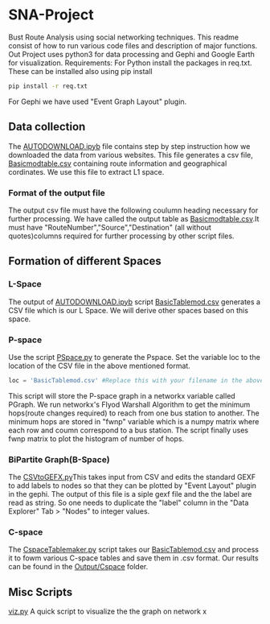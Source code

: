 # SNA-Project
Bust Route Analysis using social networking techniques. This readme consist of how to run various code files and description of major functions. Out Project uses python3 for data processing and Gephi and Google Earth for visualization.
Requirements:
For Python install the packages in req.txt. These can be installed also using pip install 
```bash
pip install -r req.txt
```
For Gephi we have used "Event Graph Layout" plugin. 

## Data collection
The [AUTODOWNLOAD.ipyb](https://github.com/eet182561/SNA-Project/blob/master/AUTODOWNLOAD.ipynb/) file contains step by step instruction how we downloaded the data from various websites.
This file generates a csv file, [Basicmodtable.csv](https://github.com/eet182561/SNA-Project/blob/master/BasicTablemod.csv) containing route information and geographical cordinates. We use this file to extract L1 space.
### Format of the output file
The output csv file must have the following coulumn heading necessary for further processing. We have called the output table as [Basicmodtable.csv](https://github.com/eet182561/SNA-Project/blob/master/BasicTablemod.csv).It must have "RouteNumber","Source","Destination" (all without quotes)columns required for further processing by other script files.
## Formation of different Spaces
### L-Space
The output of [AUTODOWNLOAD.ipyb](https://github.com/eet182561/SNA-Project/blob/master/AUTODOWNLOAD.ipynb/) script [BasicTablemod.csv](https://github.com/eet182561/SNA-Project/blob/master/BasicTablemod.csv) generates a CSV file which is our L Space. We will derive other spaces based on this space.

### P-space
Use the script [PSpace.py](https://github.com/eet182561/SNA-Project/blob/master/PSpace.py) to generate the Pspace. Set the variable loc to the location of the CSV file in the above mentioned format.
```python
loc = 'BasicTablemod.csv' #Replace this with your filename in the above format
```
This script will store the P-space graph in a networkx variable called PGraph. We run networkx's Flyod Warshall Algorithm to get the minimum hops(route changes required) to reach from one bus station to another. The minimum hops are stored in "fwnp" variable which is a numpy matrix where each row and coumn correspond to a bus station. The script finally uses fwnp matrix to plot the histogram of number of hops.
### BiPartite Graph(B-Space)
The [CSVtoGEFX.py](https://github.com/eet182561/SNA-Project/blob/master/CSVtoGEFX.py)This takes input from CSV and edits the standard GEXF to add labels to nodes so that they can be plotted by "Event Layout" plugin in the gephi. The output of this file is a siple gexf file and the the label are read as string. So one needs to duplicate the "label" column in the "Data Explorer" Tab > "Nodes" to integer values.
### C-space
The [CspaceTablemaker.py](https://github.com/eet182561/SNA-Project/blob/master/CSpaceTableMaker.py) script takes our [BasicTablemod.csv](https://github.com/eet182561/SNA-Project/blob/master/BasicTablemod.csv) and process it to fowm various C-space tables and save them in .csv format. Our results can be found in the [Output/Cspace](https://github.com/eet182561/SNA-Project/tree/master/Outputs/CSpace) folder.

## Misc Scripts
[viz.py](https://github.com/eet182561/SNA-Project/blob/master/viz.py) A quick script to visualize the the graph on network x

